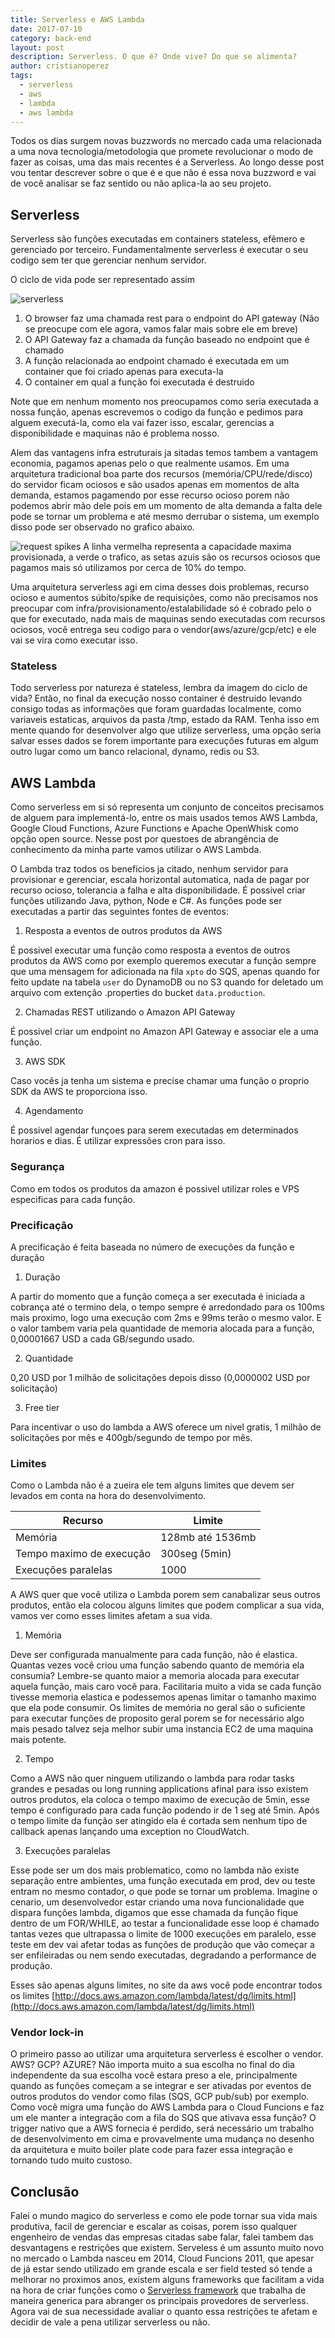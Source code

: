 ```yaml
---
title: Serverless e AWS Lambda
date: 2017-07-10
category: back-end
layout: post
description: Serverless. O que é? Onde vive? Do que se alimenta?
author: cristianoperez
tags:
  - serverless
  - aws
  - lambda
  - aws lambda
---
```


Todos os dias surgem novas buzzwords no mercado cada uma relacionada a uma nova tecnologia/metodologia que promete revolucionar o modo de fazer as coisas, uma das mais recentes é a Serverless. Ao longo desse post vou tentar descrever sobre o que é e que não é essa nova buzzword e vai de você analisar se faz sentido ou não aplica-la ao seu projeto.

## Serverless

Serverless são funções executadas em containers stateless, efêmero e gerenciado por terceiro. Fundamentalmente serverless é executar o seu codigo sem ter que gerenciar nenhum servidor.

O ciclo de vida pode ser representado assim

![serverless](../images/serverless-1.jpg)

1. O browser faz uma chamada rest para o endpoint do API gateway (Não se preocupe com ele agora, vamos falar mais sobre ele em breve)
2. O API Gateway faz a chamada da função baseado no endpoint que é chamado
3. A função relacionada ao endpoint chamado é executada em um container que foi criado apenas para executa-la
4. O container em qual a função foi executada é destruido

Note que em nenhum momento nos preocupamos como seria executada a nossa função, apenas escrevemos o codigo da função e pedimos para alguem executá-la, como ela vai fazer isso, escalar, gerencias a disponibilidade e maquinas não é problema nosso.

Alem das vantagens infra estruturais ja sitadas temos tambem a vantagem economia, pagamos apenas pelo o que realmente usamos.
Em uma arquitetura tradicional boa parte dos recursos (memória/CPU/rede/disco) do servidor ficam ociosos e são usados apenas em momentos de alta demanda, estamos pagamendo por esse recurso ocioso porem não podemos abrir mão dele pois em um momento de alta demanda a falta dele pode se tornar um problema e até mesmo derrubar o sistema, um exemplo disso pode ser observado no grafico abaixo.

![request spikes](../images/serverless-2.png)
A linha vermelha representa a capacidade maxima provisionada, a verde o trafico, as setas azuis são os recursos ociosos que pagamos mais só utilizamos por cerca de 10% do tempo.

Uma arquitetura serverless agi em cima desses dois problemas, recurso ocioso e aumentos súbito/spike de requisições, como não precisamos nos preocupar com infra/provisionamento/estalabilidade só é cobrado pelo o que for executado, nada mais de maquinas sendo executadas com recursos ociosos, você entrega seu codigo para o vendor(aws/azure/gcp/etc) e ele vai se vira como executar isso.

### Stateless

Todo serverless por natureza é stateless, lembra da imagem do ciclo de vida? Então, no final da execução nosso container é destruido levando consigo todas as informações que foram guardadas localmente, como variaveis estaticas, arquivos da pasta /tmp, estado da RAM. Tenha isso em mente quando for desenvolver algo que utilize serverless, uma opção seria salvar esses dados se forem importante para execuções futuras em algum outro lugar como um banco relacional, dynamo, redis ou S3.

## AWS Lambda

Como serverless em si só representa um conjunto de conceitos precisamos de alguem para implementá-lo, entre os mais usados temos AWS Lambda, Google Cloud Functions, Azure Functions e Apache OpenWhisk como opção open source. Nesse post por questoes de abrangência de conhecimento da minha parte vamos utilizar o AWS Lambda.

O Lambda traz todos os beneficios ja citado, nenhum servidor para provisionar e gerenciar, escala horizontal automatica, nada de pagar por recurso ocioso, tolerancia a falha e alta disponibilidade. É possivel criar funções utilizando Java, python, Node e C#. As funções pode ser executadas a partir das seguintes fontes de eventos:

1. Resposta a eventos de outros produtos da AWS

É possivel executar uma função como resposta a eventos de outros produtos da AWS como por exemplo queremos executar a função sempre que uma mensagem for adicionada na fila `xpto` do SQS, apenas quando for feito update na tabela `user` do DynamoDB ou no S3 quando for deletado um arquivo com extenção .properties do bucket `data.production`.

2. Chamadas REST utilizando o Amazon API Gateway

É possivel criar um endpoint no Amazon API Gateway e associar ele a uma função.

3. AWS SDK

Caso vocês ja tenha um sistema e precise chamar uma função o proprio SDK da AWS te proporciona isso.

4. Agendamento

É possivel agendar funçoes para serem executadas em determinados horarios e dias. É utilizar expressões cron para isso.

### Segurança

Como em todos os produtos da amazon é possivel utilizar roles e VPS especificas para cada função.

### Precificação

A precificação é feita baseada no número de execuções da função e duração

1. Duração

A partir do momento que a função começa a ser executada é iniciada a cobrança até o termino dela, o tempo sempre é arredondado para os 100ms mais proximo, logo uma execução com 2ms e 99ms terão o mesmo valor. E o valor tambem varia pela quantidade de memoria alocada para a função, 0,00001667 USD a cada GB/segundo usado.

2. Quantidade

0,20  USD por 1 milhão de solicitações depois disso (0,0000002  USD por solicitação)

3. Free tier

Para incentivar o uso do lambda a AWS oferece um nivel gratis, 1 milhão de solicitações por mês e 400gb/segundo de tempo por mês.

### Limites

Como o Lambda não é a zueira ele tem alguns limites que devem ser levados em conta na hora do desenvolvimento.

| Recurso 				   | Limite |
| ------- 				   | ------ |
| Memória 				   | 128mb até 1536mb |
| Tempo maximo de execução | 300seg (5min) |
| Execuções paralelas 	   | 1000 |

A AWS quer que você utiliza o Lambda porem sem canabalizar seus outros produtos, então ela colocou alguns limites que podem complicar a sua vida, vamos ver como esses limites afetam a sua vida.

1. Memória

Deve ser configurada manualmente para cada função, não é elastica. Quantas vezes você criou uma função sabendo quanto de memória ela consumia? Lembre-se quanto maior a memoria alocada para executar aquela função, mais caro você para. Facilitaria muito a vida se cada função tivesse memoria elastica e podessemos apenas limitar o tamanho maximo que ela pode consumir. Os limites de memória no geral são o suficiente para executar funções de proposito geral porem se for necessário algo mais pesado talvez seja melhor subir uma instancia EC2 de uma maquina mais potente.

2. Tempo

Como a AWS não quer ninguem utilizando o lambda para rodar tasks grandes e pesadas ou long running applications afinal para isso existem outros produtos, ela coloca o tempo maximo de execução de 5min, esse tempo é configurado para cada função podendo ir de 1 seg até 5min. Após o tempo limite da função ser atingido ela é cortada sem nenhum tipo de callback apenas lançando uma exception no CloudWatch.

3. Execuções paralelas

Esse pode ser um dos mais problematico, como no lambda não existe separação entre ambientes, uma função executada em prod, dev ou teste entram no mesmo contador, o que pode se tornar um problema. Imagine o cenario, um desenvolvedor estar criando uma nova funcionalidade que dispara funções lambda, digamos que esse chamada da função fique dentro de um FOR/WHILE, ao testar a funcionalidade esse loop é chamado tantas vezes que ultrapassa o limite de 1000 execuções em paralelo, esse teste em dev vai afetar todas as funções de produção que vão começar a ser enfileiradas ou nem sendo executadas, degradando a performance de produção.

Esses são apenas alguns limites, no site da aws você pode encontrar todos os limites [http://docs.aws.amazon.com/lambda/latest/dg/limits.html](http://docs.aws.amazon.com/lambda/latest/dg/limits.html)

### Vendor lock-in

O primeiro passo ao utilizar uma arquitetura serverless é escolher o vendor. AWS? GCP? AZURE? Não importa muito a sua escolha no final do dia independente da sua escolha você estara preso a ele, principalmente quando as funções começam a se integrar e ser ativadas por eventos de outros produtos do vendor como filas (SQS, GCP pub/sub) por exemplo. Como você migra uma função do AWS Lambda para o Cloud Funcions e faz um ele manter a integração com a fila do SQS que ativava essa função? O trigger nativo que a AWS fornecia é perdido, será necessário um trabalho de desenvolvimento em cima e provavelmente uma mudança no desenho da arquitetura e muito boiler plate code para fazer essa integração e tornando tudo muito custoso.


## Conclusão

Falei o mundo magico do serverless e como ele pode tornar sua vida mais produtiva, facil de gerenciar e escalar as coisas, porem isso qualquer engenheiro de vendas das empresas citadas sabe falar, falei tambem das desvantagens e restrições que existem. Serveless é um assunto muito novo no mercado o Lambda nasceu em 2014, Cloud Funcions 2011, que apesar de já estar sendo utilizado em grande escala e ser field tested só tende a melhorar no proximos anos, existem alguns frameworks que facilitam a vida na hora de criar funções como o [Serverless framework](https://serverless.com/) que trabalha de maneira generica para abranger os principais provedores de serverless. Agora vai de sua necessidade avaliar o quanto essa restrições te afetam e decidir de vale a pena utilizar serverless ou não.
